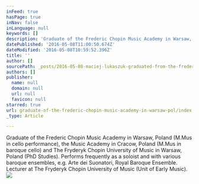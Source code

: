 ```yaml
---
inFeed: true
hasPage: true
inNav: false
inLanguage: null
keywords: []
description: 'Graduate of the Frederic Chopin Music Academy in Warsaw, Poland (M.Mus in cello performance), the Music Academy in Cracow, Poland (M.Mus in baroque cello) and The Fryderyk Chopin University of Music in Warsaw, Poland (PhD Studies). Performs frequently as a soloist and with various baroque ensembles, e.g. Arte dei Suonatori, Royal Baroque Ensemble. Lecturer at The Fryderyk Chopin University of Music (Unit of Early Music).'
datePublished: '2016-05-08T11:00:50.674Z'
dateModified: '2016-05-08T10:59:52.396Z'
title: ''
author: []
sourcePath: _posts/2016-05-08-maciej-lukaszuk-graduated-from-the-frederic-chopin-music-aca.md
authors: []
publisher:
  name: null
  domain: null
  url: null
  favicon: null
starred: true
url: graduate-of-the-frederic-chopin-music-academy-in-warsaw-pol/index.html
_type: Article

---
```

Graduate of the Frederic Chopin Music Academy in Warsaw, Poland (M.Mus in cello performance), the Music Academy in Cracow, Poland (M.Mus in baroque cello) and The Fryderyk Chopin University of Music in Warsaw, Poland (PhD Studies). Performs frequently as a soloist and with various baroque ensembles, e.g. Arte dei Suonatori, Royal Baroque Ensemble. Lecturer at The Fryderyk Chopin University of Music (Unit of Early Music).
![](https://the-grid-user-content.s3-us-west-2.amazonaws.com/3b59aa59-ecd3-4798-aa68-a438eeda15f2.jpg)